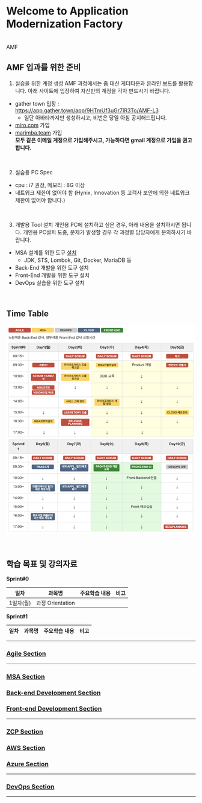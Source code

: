 # Welcome to Application Modernization Factory

<br>
AMF

## AMF 입과를 위한 준비

1. 실습을 위한 계정 생성
AMF 과정에서는 줌 대신 게더타운과 온라인 보드를 활용합니다.
아래 사이트에 입장하여 자신만의 계정을 각자 만드시기 바랍니다.

- gather town 입장 : https://app.gather.town/app/9HTmUf3uGr7IR3To/AMF-L3
  - 일단 아바타까지만 생성하시고, 비번은 당일 아침 공지해드립니다.
- [miro.com](https://miro.com/) 가입
- [marimba.team](https://www.marimba.team/) 가입   
**모두 같은 이메일 계정으로 가입해주시고, 가능하다면 gmail 계정으로 가입을 권고합니다.**
<br>


2. 실습용 PC Spec
  - cpu : i7 권장, 메모리 : 8G 이상
  - 네트워크 제한이 없어야 함 (Hynix, Innovation 등 고객사 보안에 의한 네트워크 제한이 없어야 합니다.)
<br>
   
3. 개발용 Tool 설치
  개인용 PC에 설치하고 싶은 경우, 아래 내용을 설치하시면 됩니다.
  개인용 PC설치 도중, 문제가 발생할 경우 각 과정별 담당자에게 문의하시기 바랍니다.
   
  - MSA 설계를 위한 도구 [설치](./MSA/MSA_install.md/)
    - JDK, STS, Lombok, Git, Docker, MariaDB 등
  - Back-End 개발을 위한 도구 설치
  - Front-End 개발을 위한 도구 설치
  - DevOps 실습을 위한 도구 설치 

<br>


## Time Table
![](./images/AMF-TimeTable-2022-v1.png)


<br>

## 학습 목표 및 강의자료
**Sprint#0**   

| 일차 | 과목명 | 주요학습 내용 |  비고  |
|---|:---:|:---|:---|
|1일차(월)|과정 Orientation|||


**Sprint#1**   

| 일차 | 과목명 | 주요학습 내용 |  비고  |
|---|:---:|:---|:---|

***

### [ Agile Section](./agile/about-agile.md/) 

***

### [ MSA Section ](./msa/about-msa.md/) 

### [ Back-end Development Section ](***TBD) 

### [ Front-end Development Section ](***TBD) 

***

### [ ZCP Section ](./cloud-zcp/about-zcp.md/) 

### [ AWS Section ](./cloud-aws/about-aws.md/) 

### [ Azure Section ](./cloud-azure/about-azure.md/) 

***

### [ DevOps Section ](./devops/devops.md/) 

***




<EOF>